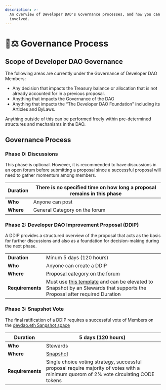 ```yaml
---
description: >-
  An overview of Developer DAO's Governance processes, and how you can get
  involved.
---
```


# 👩⚖ Governance Process

## Scope of Developer DAO Governance

The following areas are currently under the Governance of Developer DAO Members:

- Any decision that impacts the Treasury balance or allocation that is not already accounted for in a previous proposal.
- Anything that impacts the Governance of the DAO
- Anything that impacts the “The Developer DAO Foundation" including its Articles and ByLaws.

Anything outside of this can be performed freely within pre-determined structures and mechanisms in the DAO.

## Governance Process

### Phase 0: Discussions

This phase is optional. However, it is recommended to have discussions in an open forum before submitting a proposal since a successful proposal will need to gather momentum among members.

| **Duration** | There is no specified time on how long a proposal remains in this phase |
| ------------ | ----------------------------------------------------------------------- |
| **Who**      | Anyone can post                                                         |
| **Where**    | General Category on the forum                                           |

### Phase 2: Developer DAO Improvement Proposal (DDIP)

A DDIP provides a structured overview of the proposal that acts as the basis for further discussions and also as a foundation for decision-making during the next phase.

|                  |                                                                                                                                                                                                        |
| ---------------- | ------------------------------------------------------------------------------------------------------------------------------------------------------------------------------------------------------ |
| **Duration**     | Minum 5 days (120 hours)                                                                                                                                                                               |
| **Who**          | Anyone can create a DDIP                                                                                                                                                                               |
| **Where**        | [Proposal category on the forum](https://forum.developerdao.com/c/proposals/5)                                                                                                                         |
| **Requirements** | Must use [this template](https://forum.developerdao.com/t/updated-proposal-template-for-ddip/1893/1) and can be elevated to Snapshot by an Stewards that supports the Proposal after required Duration |

### Phase 3: Snapshot Vote

The final ratification of a DDIP requires a successful vote of Members on the [devdao.eth Sanpshot space](https://snapshot.org/#/devdao.eth/)

| **Duration**     | 5 days (120 hours)                                                                                                                    |
| ---------------- | ------------------------------------------------------------------------------------------------------------------------------------- |
| **Who**          | Stewards                                                                                                                              |
| **Where**        | [Snapshot](https://snapshot.org/#/devdao.eth/)                                                                                        |
| **Requirements** | Single choice voting strategy, successful proposal require majority of votes with a minimum quorom of 2% vote circulating CODE tokens |
